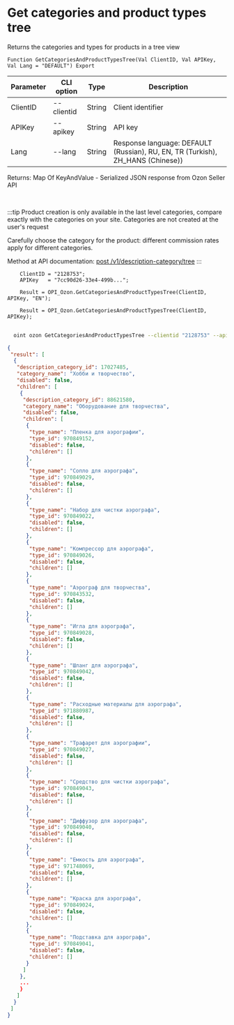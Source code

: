 ﻿---
sidebar_position: 1
---

# Get categories and product types tree
 Returns the categories and types for products in a tree view



`Function GetCategoriesAndProductTypesTree(Val ClientID, Val APIKey, Val Lang = "DEFAULT") Export`

  | Parameter | CLI option | Type | Description |
  |-|-|-|-|
  | ClientID | --clientid | String | Client identifier |
  | APIKey | --apikey | String | API key |
  | Lang | --lang | String | Response language: DEFAULT (Russian), RU, EN, TR (Turkish), ZH_HANS (Chinese)) |

  
  Returns:  Map Of KeyAndValue - Serialized JSON response from Ozon Seller API

<br/>

:::tip
Product creation is only available in the last level categories, compare exactly with the categories on your site. Categories are not created at the user's request

 Carefully choose the category for the product: different commission rates apply for different categories.

 Method at API documentation: [post /v1/description-category/tree](https://docs.ozon.ru/api/seller/#operation/DescriptionCategoryAPI_GetTree)
:::
<br/>


```bsl title="Code example"
    ClientID = "2128753";
    APIKey   = "7cc90d26-33e4-499b...";

    Result = OPI_Ozon.GetCategoriesAndProductTypesTree(ClientID, APIKey, "EN");

    Result = OPI_Ozon.GetCategoriesAndProductTypesTree(ClientID, APIKey);
```



```sh title="CLI command example"
    
  oint ozon GetCategoriesAndProductTypesTree --clientid "2128753" --apikey "7cc90d26-33e4-499b..." --lang %lang%

```

```json title="Result"
{
 "result": [
  {
   "description_category_id": 17027485,
   "category_name": "Хобби и творчество",
   "disabled": false,
   "children": [
    {
     "description_category_id": 88621580,
     "category_name": "Оборудование для творчества",
     "disabled": false,
     "children": [
      {
       "type_name": "Пленка для аэрографии",
       "type_id": 970849152,
       "disabled": false,
       "children": []
      },
      {
       "type_name": "Сопло для аэрографа",
       "type_id": 970849029,
       "disabled": false,
       "children": []
      },
      {
       "type_name": "Набор для чистки аэрографа",
       "type_id": 970849022,
       "disabled": false,
       "children": []
      },
      {
       "type_name": "Компрессор для аэрографа",
       "type_id": 970849026,
       "disabled": false,
       "children": []
      },
      {
       "type_name": "Аэрограф для творчества",
       "type_id": 970843532,
       "disabled": false,
       "children": []
      },
      {
       "type_name": "Игла для аэрографа",
       "type_id": 970849028,
       "disabled": false,
       "children": []
      },
      {
       "type_name": "Шланг для аэрографа",
       "type_id": 970849042,
       "disabled": false,
       "children": []
      },
      {
       "type_name": "Расходные материалы для аэрографа",
       "type_id": 971880987,
       "disabled": false,
       "children": []
      },
      {
       "type_name": "Трафарет для аэрографии",
       "type_id": 970849027,
       "disabled": false,
       "children": []
      },
      {
       "type_name": "Средство для чистки аэрографа",
       "type_id": 970849043,
       "disabled": false,
       "children": []
      },
      {
       "type_name": "Диффузор для аэрографа",
       "type_id": 970849040,
       "disabled": false,
       "children": []
      },
      {
       "type_name": "Емкость для аэрографа",
       "type_id": 971748069,
       "disabled": false,
       "children": []
      },
      {
       "type_name": "Краска для аэрографа",
       "type_id": 970849024,
       "disabled": false,
       "children": []
      },
      {
       "type_name": "Подставка для аэрографа",
       "type_id": 970849041,
       "disabled": false,
       "children": []
      }
     ]
    },
 	...
    }
   ]
  }
 ]
}
```
